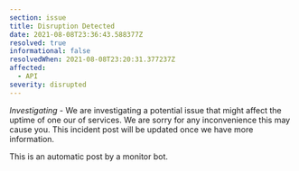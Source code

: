 ```yaml
---
section: issue
title: Disruption Detected
date: 2021-08-08T23:36:43.588377Z
resolved: true
informational: false
resolvedWhen: 2021-08-08T23:20:31.377237Z
affected:
  - API
severity: disrupted
---
```

*Investigating* - We are investigating a potential issue that might affect the uptime of one our of services. We are sorry for any inconvenience this may cause you. This incident post will be updated once we have more information.

This is an automatic post by a monitor bot.
        